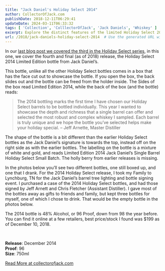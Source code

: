 ```yaml
---
title: "Jack Daniel's Holiday Select 2014"
author: CollectorOfJack.com
publishDate: 2018-12-11T06:29:41
updateDate: 2024-03-11T06:33:32
tags: [ 'Collection', 'ColllectorOfJack', 'Jack Daniels', 'Whiskey' ]
excerpt: Explore the distinct features of the limited Holiday Select 2014 Jack Daniel’s bottle, its exquisite packaging, and the Master Distiller's personal touch.
url: /2018/jack-daniels-holiday-select-2014  # Use the generated URL with year
---
```

<p>In our <a href="https://collectorofjack.com/HolidaySelect2013" target="_blank">last blog post we covered the third in the Holiday Select series</a>, in this one, we cover the fourth and final (as of 2018) release, the Holiday Select 2014 Limited Edition bottle from Jack Daniel’s. </p><p>This bottle, unlike all the other Holiday Select bottles comes in a box that has the face cut out to showcase the bottle. If you open the box, the back slides out and the bottle can be freed from the holder inside. The Sides of the box read Limited Edition 2014, while the back of the box (and the bottle) reads:</p><blockquote><p>The 2014 bottling marks the first time I have chosen our Holiday Select barrels to be bottled individually. This year I wanted to showcase the depth and richness that a single barrel can offer and selected the most robust and complex whiskey I sampled. Each barrel is truly unique and we hope the bottle you’ve selected helps make your holiday special. – Jeff Arnette, Master Distiller</p></blockquote><p>The shape of the bottle is a bit different than the earlier Holiday Select bottles as the Jack Daniel’s signature is towards the top, instead off on the right side as with the earlier bottles. The labelling on the bottle is a mixture of white and gold, and reads Limited Edition 2014 Jack Daniel’s Single Barrel Holiday Select Small Batch. The holly berry from earlier releases is missing.</p><p>In the photos below you’ll see two different bottles, one still boxed up, and one that I drank. For the 2014 Holiday Select release, I took my Family to Lynchburg, TN for the Jack Daniel’s barrel tree lighting and bottle signing event. I purchased a case of the 2014 Holiday Select bottles, and had those signed by Jeff Arnett and Chris Fletcher (Assistant Distiller). I gave most of the bottles away as gifts to friends and family, but kept three bottles for myself, one of which I chose to drink. That would be the empty bottle in the photos below.</p><p>The 2014 bottle is 48% Alcohol, or 96 Proof, down from 98 the year before. You can find it online at a few retailers, best price/stock I found was $199 as of December 10, 2018. </p><p><br /></p><p><strong>Release</strong>: December 2014<br /><strong>Proof</strong>: 96<br /><strong>Size</strong>: 750ml</p> <a href="https://collectorofjack.com/HolidaySelect2014">Read More at collectorofjack.com</a>

